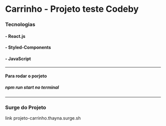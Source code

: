 # Carrinho - Projeto teste Codeby

### Tecnologias 
#### - React.js
#### - Styled-Components
#### - JavaScript

---

#### Para rodar o porjeto 
##### npm run start no terminal

---

### Surge do Projeto 
link projeto-carrinho.thayna.surge.sh
